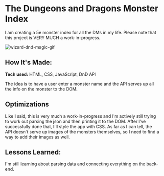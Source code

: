 # The Dungeons and Dragons Monster Index
I am creating a 5e monster index for all the DMs in my life. Please note that this project is VERY MUCH a work-in-progress.


![wizard-dnd-magic-gif](https://media.giphy.com/media/l0ExsgrTuACbtPaqQ/giphy.gif)

## How It's Made:

**Tech used:** HTML, CSS, JavaScript, DnD API

The idea is to have a user enter a monster name and the API serves up all the info on the monster to the DOM. 

## Optimizations

Like I said, this is very much a work-in-progress and I'm actively still trying to work out parsing the json and then printing it to the DOM. After I've successfully done that, I'll style the app with CSS. As far as I can tell, the API doesn't serve up images of the monsters themselves, so I need to find a way to add their images as well.

## Lessons Learned:

I'm still learning about parsing data and connecting everything on the back-end. 




